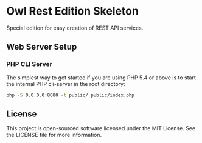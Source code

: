 Owl Rest Edition Skeleton
=========================

Special edition for easy creation of REST API services.

Web Server Setup
----------------

### PHP CLI Server

The simplest way to get started if you are using PHP 5.4 or above is to start the internal PHP cli-server in the root directory:

```sh
php -S 0.0.0.0:8080 -t public/ public/index.php
```
    
License
-------

This project is open-sourced software licensed under the MIT License. See the LICENSE file for more information.
